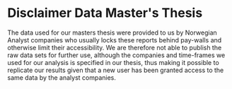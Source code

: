 # Disclaimer Data Master's Thesis

The data used for our masters thesis were provided to us by Norwegian Analyst companies who usually locks these reports behind pay-walls and otherwise limit their accessibility. We are therefore not able to publish the raw data sets for further use, although the companies and time-frames we used for our analysis is specified in our thesis, thus making it possible to replicate our results given that a new user has been granted access to the same data by the analyst companies.
